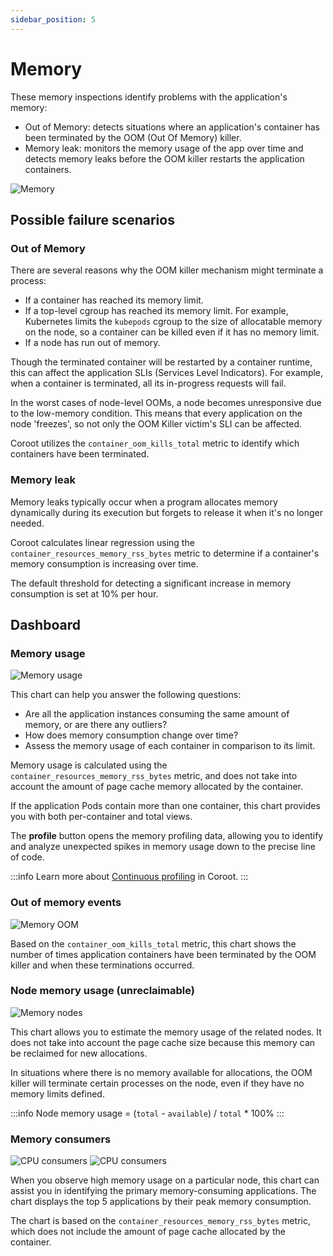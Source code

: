 ```yaml
---
sidebar_position: 5
---
```


# Memory

These memory inspections identify problems with the application's memory:

* Out of Memory: detects situations where an application's container has been terminated by the OOM (Out Of Memory) killer.
* Memory leak: monitors the memory usage of the app over time and detects memory leaks before the OOM killer restarts the application containers.

<img alt="Memory" src="/img/docs/memory.png" class="card w-1200"/>

## Possible failure scenarios

### Out of Memory

There are several reasons why the OOM killer mechanism might terminate a process:
* If a container has reached its memory limit.
* If a top-level cgroup has reached its memory limit. 
For example, Kubernetes limits the `kubepods` cgroup to the size of allocatable memory on the node, so a container can be killed even if it has no memory limit.
* If a node has run out of memory.

Though the terminated container will be restarted by a container runtime, this can affect the application SLIs (Services Level Indicators). 
For example, when a container is terminated, all its in-progress requests will fail.

In the worst cases of node-level OOMs, a node becomes unresponsive due to the low-memory condition.
This means that every application on the node 'freezes', so not only the OOM Killer victim's SLI can be affected.

Coroot utilizes the `container_oom_kills_total` metric to identify which containers have been terminated.

### Memory leak

Memory leaks typically occur when a program allocates memory dynamically during its execution but forgets to release it when it's no longer needed.

Coroot calculates linear regression using the `container_resources_memory_rss_bytes` metric
to determine if a container's memory consumption is increasing over time.

The default threshold for detecting a significant increase in memory consumption is set at 10% per hour.

## Dashboard

### Memory usage

<img alt="Memory usage" src="/img/docs/memory-containers.png" class="card w-600"/>


This chart can help you answer the following questions:

* Are all the application instances consuming the same amount of memory, or are there any outliers?
* How does memory consumption change over time?
* Assess the memory usage of each container in comparison to its limit.


Memory usage is calculated using the `container_resources_memory_rss_bytes` metric,
and does not take into account the amount of page cache memory allocated by the container.

If the application Pods contain more than one container, this chart provides you with both per-container and total views.

The **profile** button opens the memory profiling data,
allowing you to identify and analyze unexpected spikes in memory usage down to the precise line of code.

:::info
Learn more about [Continuous profiling](/profiling/) in Coroot.
:::

### Out of memory events

<img alt="Memory OOM" src="/img/docs/memory-ooms.png" class="card w-600"/>

Based on the `container_oom_kills_total` metric,
this chart shows the number of times application containers have been terminated by the OOM killer and when these terminations occurred.

### Node memory usage (unreclaimable)

<img alt="Memory nodes" src="/img/docs/memory-nodes.png" class="card w-600"/>


This chart allows you to estimate the memory usage of the related nodes.
It does not take into account the page cache size because this memory can be reclaimed for new allocations.

In situations where there is no memory available for allocations,
the OOM killer will terminate certain processes on the node, even if they have no memory limits defined.

:::info
Node memory usage = (`total` - `available`) / `total` * 100%
:::

### Memory consumers

<div class="horizontal-images">
  <img alt="CPU consumers" src="/img/docs/memory-consumers-1.png" class="card" />
  <img alt="CPU consumers" src="/img/docs/memory-consumers-2.png" class="card" />
</div>

When you observe high memory usage on a particular node,
this chart can assist you in identifying the primary memory-consuming applications.
The chart displays the top 5 applications by their peak memory consumption.

The chart is based on the `container_resources_memory_rss_bytes` metric,
which does not include the amount of page cache allocated by the container.
